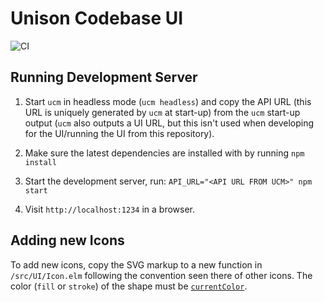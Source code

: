 Unison Codebase UI
==================

![CI](https://github.com/unisonweb/codebase-ui/workflows/CI/badge.svg)

Running Development Server
--------------------------

1. Start `ucm` in headless mode (`ucm headless`) and copy the API URL (this URL
   is uniquely generated by `ucm` at start-up) from the `ucm` start-up output
   (`ucm` also outputs a UI URL, but this isn't used when developing for the
   UI/running the UI from this repository).

2. Make sure the latest dependencies are installed with by running `npm install`

3. Start the development server, run: `API_URL="<API URL FROM UCM>" npm start`

4. Visit `http://localhost:1234` in a browser.

Adding new Icons
----------------

To add new icons, copy the SVG markup to a new function in `/src/UI/Icon.elm`
following the convention seen there of other icons. The color (`fill` or
`stroke`) of the shape must be
[`currentColor`](https://developer.mozilla.org/en-US/docs/Web/SVG/Attribute/color).
